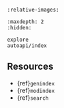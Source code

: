 ```{include} ../../README.md
:relative-images:
```

```{toctree}
:maxdepth: 2
:hidden:

explore
autoapi/index
```

## Resources

- {ref}`genindex`
- {ref}`modindex`
- {ref}`search`
